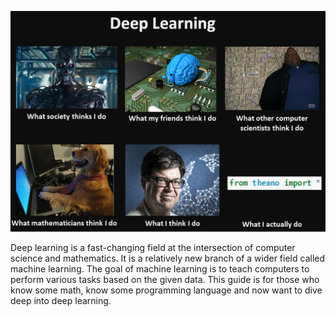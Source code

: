 ![Meme](dl-meme.png)

Deep learning is a fast-changing field at the intersection of computer science and mathematics. It is a relatively new branch of a wider field called machine learning. The goal of machine learning is to teach computers to perform various tasks based on the given data. This guide is for those who know some math, know some programming language and now want to dive deep into deep learning.
